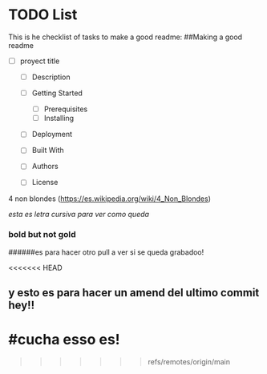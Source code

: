 # TODO List
This is he checklist of tasks to make a good readme:
##Making a good readme
- [ ] proyect title
  - [ ] Description
  - [ ] Getting Started
     - [ ] Prerequisites
     - [ ] Installing
   - [ ] Deployment
  - [ ] Built With
  - [ ] Authors
  - [ ] License


 4 non blondes (https://es.wikipedia.org/wiki/4_Non_Blondes)

 _esta es letra cursiva para ver como queda_

 ### bold but not gold

 ######es para hacer otro pull a ver si se queda grabadoo!
 
<<<<<<< HEAD
## y esto es para hacer un amend del ultimo commit hey!!

#cucha esso es!
=======
>>>>>>> refs/remotes/origin/main
